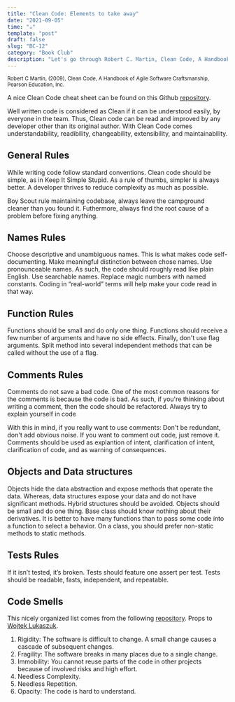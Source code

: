 ```yaml
---
title: "Clean Code: Elements to take away"
date: "2021-09-05"
time: "☕️"
template: "post"
draft: false
slug: "BC-12"
category: "Book Club"
description: "Let's go through Robert C. Martin, Clean Code, A Handbook of Agile Software Craftsmanship"
---
```


<sub>Robert C Martin, (2009), Clean Code, A Handbook of Agile Software Craftsmanship, Pearson Education, Inc.</sub>

A nice Clean Code cheat sheet can be found on this Github [repository](https://gist.github.com/wojteklu/73c6914cc446146b8b533c0988cf8d29). 

Well written code is considered as Clean if it can be understood easily, by everyone in the team. Thus, Clean code can be read and improved by any developer other than its original author. With Clean Code comes understandability, readibility, changeability, extensibility, and maintainability.

## General Rules

While writing code follow standard conventions. Clean code should be simple, as in Keep It Simple Stupid. As a rule of thumbs, simpler is always better. A developer thrives to reduce complexity as much as possible. 

Boy Scout rule maintaining codebase, always leave the campground cleaner than you found it. Futhermore, always find the root cause of a problem before fixing anything.

## Names Rules

Choose descriptive and unambiguous names. This is what makes code self-documenting. Make meaningful distinction between chose names. Use pronounceable names. As such, the code should roughly read like plain English.  Use searchable names. Replace magic numbers with named constants. Coding in “real-world” terms will help make your code read in that way.

## Function Rules

Functions should be small and do only one thing. Functions should receive a few number of arguments and have no side effects. Finally, don't use flag arguments. Split method into several independent methods that can be called without the use of a flag.

## Comments Rules

Comments do not save a bad code. One of the most common reasons for the comments is because the code is bad. As such, if you're thinking about writing a comment, then the code should be refactored. Always try to explain yourself in code

With this in mind, if you really want to use comments: Don't be redundant, don't add obvious noise. If you want to comment out code, just remove it. Comments should be used as explantion of intent, clarification of intent, clarification of code, and as warning of consequences.

## Objects and Data structures

Objects hide the data abstraction and expose methods that operate the data. Whereas, data structures expose your data and do not have significant methods. Hybrid structures should be avoided. Objects should be small and do one thing. Base class should know nothing about their derivatives. It is better to have many functions than to pass some code into a function to select a behavior. On a class, you should prefer non-static methods to static methods.

## Tests Rules

If it isn’t tested, it’s broken. Tests should feature one assert per test. Tests should be readable, fasts, independent, and repeatable.

## Code Smells

This nicely organized list comes from the following [repository](https://gist.github.com/wojteklu/73c6914cc446146b8b533c0988cf8d29#code-smells). Props to [Wojtek Lukaszuk](https://github.com/wojteklu).

1. Rigidity: The software is difficult to change. A small change causes a cascade of subsequent changes.
2. Fragility: The software breaks in many places due to a single change.
3. Immobility: You cannot reuse parts of the code in other projects because of involved risks and high effort.
4. Needless Complexity.
5. Needless Repetition.
6. Opacity: The code is hard to understand.